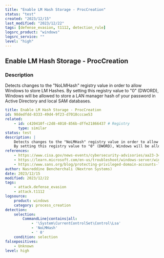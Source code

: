 ```yaml
---
title: "Enable LM Hash Storage - ProcCreation"
status: "test"
created: "2023/12/15"
last_modified: "2023/12/22"
tags: [defense_evasion, t1112, detection_rule]
logsrc_product: "windows"
logsrc_service: ""
level: "high"
---
```


## Enable LM Hash Storage - ProcCreation

### Description

Detects changes to the "NoLMHash" registry value in order to allow Windows to store LM Hashes.
By setting this registry value to "0" (DWORD), Windows will be allowed to store a LAN manager hash of your password in Active Directory and local SAM databases.


```yml
title: Enable LM Hash Storage - ProcCreation
id: 98dedfdd-8333-49d4-9f23-d7018cccae53
related:
    - id: c420410f-c2d8-4010-856b-dffe21866437 # Registry
      type: similar
status: test
description: |
    Detects changes to the "NoLMHash" registry value in order to allow Windows to store LM Hashes.
    By setting this registry value to "0" (DWORD), Windows will be allowed to store a LAN manager hash of your password in Active Directory and local SAM databases.
references:
    - https://www.cisa.gov/news-events/cybersecurity-advisories/aa23-347a
    - https://learn.microsoft.com/en-us/troubleshoot/windows-server/windows-security/prevent-windows-store-lm-hash-password
    - https://www.sans.org/blog/protecting-privileged-domain-accounts-lm-hashes-the-good-the-bad-and-the-ugly/
author: Nasreddine Bencherchali (Nextron Systems)
date: 2023/12/15
modified: 2023/12/22
tags:
    - attack.defense_evasion
    - attack.t1112
logsource:
    product: windows
    category: process_creation
detection:
    selection:
        CommandLine|contains|all:
            - '\System\CurrentControlSet\Control\Lsa'
            - 'NoLMHash'
            - ' 0'
    condition: selection
falsepositives:
    - Unknown
level: high

```
